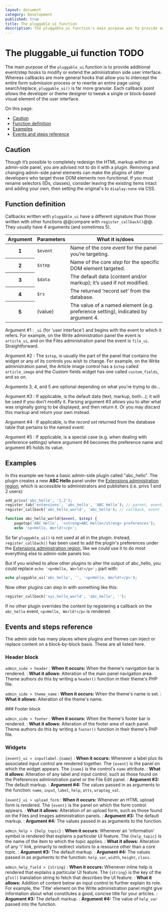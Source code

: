 ```yaml
---
layout: document
category: Development
published: true
title: The pluggable_ui function
description: The pluggable_ui function's main purpose was to provide additional event/step hooks to modify the administration side.
---
```


# The pluggable_ui function TODO

The main purpose of the `pluggable_ui` function is to provide additional event/step hooks to modify or extend the administration side user interface. Whereas callbacks are more general hooks that allow you to intercept the entire form submission process or to rewrite an entire page using search/replace, `pluggable_ui()` is far more granular. Each callback point allows the developer or theme designer to tweak a single or block-based visual element of the user interface.

On this page:

* [Caution](#caution)
* [Function definition](#function-definition)
* [Examples](#examples)
* [Events and steps reference](#events-and-steps-reference)

## Caution

Though it’s possible to completely redesign the HTML markup within an admin-side panel, you are advised not to do it with a plugin. Removing and changing admin-side panel elements can make the plugins of other developers who target those DOM elements non-functional. If you must rename selectors (IDs, classes), consider leaving the existing items intact and adding your own, then setting the original's to `display:none` via CSS.

## Function definition

Callbacks written with `pluggable_ui` have a different signature than those written with other functions @@compare with `register_callback()`@@. They usually have 4 arguments (and sometimes 5).

<div class="tabular-data" itemscope itemtype="http://schema.org/Table">
    <table>
        <thead>
            <tr>
                <th scope="col">Argument</th>
                <th scope="col">Parameters</th>
                <th scope="col">What it is/does</th>
            </tr>
        </thead>
        <tbody>
            <tr>
                <th scope="row">1</th>
                <td><code>$event</code></td>
                <td>Name of the core <em>event</em> for the panel you’re targeting.</td>
            </tr>
            <tr>
                <th scope="row">2</th>
                <td><code>$step</code></td>
                <td>Name of the core <em>step</em> for the specific DOM element targeted.</td>
            </tr>
            <tr>
                <th scope="row">3</th>
                <td><code>$data</code></td>
                <td>The default data (content and/or markup); it’s used if not modified.</td>
            </tr>
            <tr>
                <th scope="row">4</th>
                <td><code>$rs</code></td>
                <td>The returned ‘record set’ from the database.</td>
            </tr>
            <tr>
                <th scope="row">5</th>
                <td>(value)</td>
                <td>The value of a named element (e.g. preference setting), indicated by argument 4.</td>
            </tr>
        </tbody>
    </table>
</div>

Argument #1
: `_ui` (for 'user interface') and begins with the event to which it refers. For example, on the Write administration panel the event is `article_ui`, and on the Files administration panel the event is `file_ui`. Straightforward.

Argument #2
: The `$step`, is usually the part of the panel that contains the widget or any of its controls you wish to change. For example, on the Write administration panel, the Article image control has a `$step` called `article_image` and the Custom fields widget has one called `custom_fields`, and so on.

Arguments 3, 4, and 5 are optional depending on what you're trying to do...

Argument #3
: If applicable, is the default data (text, markup, both...); it will be used if you don’t modify it. Parsing argument #3 allows you to alter what was originally going to be displayed, and then return it. Or you may discard this markup and return your own instead.

Argument #4
: If applicable, is the *record set* returned from the database table that pertains to the named *event*.

Argument #5
: If applicable, is a special case (e.g. when dealing with preference settings) where argument #4 becomes the preference name and argument #5 holds its value.

## Examples

In this example we have a basic admin-side plugin called "abc_hello". The plugin creates a new **ABC Hello** panel under the [Extensions administration region](http://docs.textpattern.io/administration/extensions-region), which is accessible to administrators and publishers (i.e. privs 1 and 2 users):

~~~ php
add_privs('abc_hello', '1,2');
register_tab('extensions', 'abc_hello', 'ABC Hello'); // parent, event, title
register_callback('abc_hello_world', 'abc_hello'); // callback, event

function abc_hello_world($event, $step) {
    pagetop('ABC Hello', '<strong>ABC Hello</strong> preferences');
    echo '<p>Hello, World!</p>';
~~~

So far `pluggable_ui()` is not used at all in the plugin. Instead, `register_callback()` has been used to add the plugin's preferences under the [Extensions administration region](http://docs.textpattern.io/administration/extensions-region), like we could use it to do most everything else to admin-side panels too.

But if you wished to allow other plugins to alter the output of abc_hello, you could replace `echo '<p>Hello, World!</p>';` part with:

~~~ php
echo pluggable_ui('abc_hello', '', '<p>Hello, World!</p>');
~~~

Now other plugins can step in with something like this:

~~~ php
register_callback('xyz_hello_world', 'abc_hello', '');
~~~

If no other plugin overrides the content by registering a callback on the `abc_hello` event, `<p>Hello, World!</p>` is rendered.

## Events and steps reference

The admin side has many places where plugins and themes can inject or replace content on a block-by-block basis. These are all listed here.

### Header block

`admin_side > header`
: **When it occurs:** When the theme's navigation bar is rendered.
: **What it allows:** Alteration of the main panel navigation area. Theme authors do this by writing a `header()` function in their theme's PHP file.

`admin_side > theme_name`
: **When it occurs:** When the theme's name is set.
: **What it allows:** Alteration of the theme's name.

### Footer block

`admin_side > footer`
: **When it occurs:** When the theme's footer bar is rendered.
: **What it allows:** Alteration of the footer area of each panel. Theme authors do this by writing a `footer()` function in their theme's PHP file. 

### Widgets

`{event}_ui > inputlabel.{name}`
: **When it occurs:** Whenever a label plus its associated input control are rendered together. The `{event}` is the panel on which the widget appears. The `{name}` is the control's `name` attribute.
: **What it allows:** Alteration of any label and input control, such as those found on the Preferences administration panel or the File Edit panel.
: **Argument \#3:** The default markup.
: **Argument \#4:** The values passed in as arguments to the function: `name`, `input`, `label`, `help`, `atts`, `wraptag_val`.

`{event}_ui > upload_form`
: **When it occurs:** Whenever an HTML upload form  is rendered. The `{event}` is the panel on which the form control appears.
: **What it allows:** Alteration of an upload form, such as those found on the Files and Images administration panels.
: **Argument \#3:** The default markup.
: **Argument \#4:** The values passed in as arguments to the function.

`admin_help > {help_topic}`
: **When it occurs:** Whenever an 'information' symbol is rendered that explains a particular UI feature. The `{help_topic}` is the name of the item to which the topic applies.
: **What it allows:** Alteration of any 'i' link, primarily to redirect visitors to a resource other than a core topic.
: **Argument \#3:** The default markup.
: **Argument \#4:** The values passed in as arguments to the function: `help_var`, `width`, `height`, `class`.

`admin_help_field > {string}`
: **When it occurs:** Whenever inline help is rendered that explains a particular UI feature. The `{string}` is the key of the `gTxt()` translation string to fetch that describes the UI feature.
: **What it allows:** Addition of content below an input control to further explain its role. For example, the 'Title' element on the Write administration panel might give information about what constitutes a good, concise title for your articles.
: **Argument \#3:** The default markup.
: **Argument \#4:** The value of `help_var` passed into the function.

